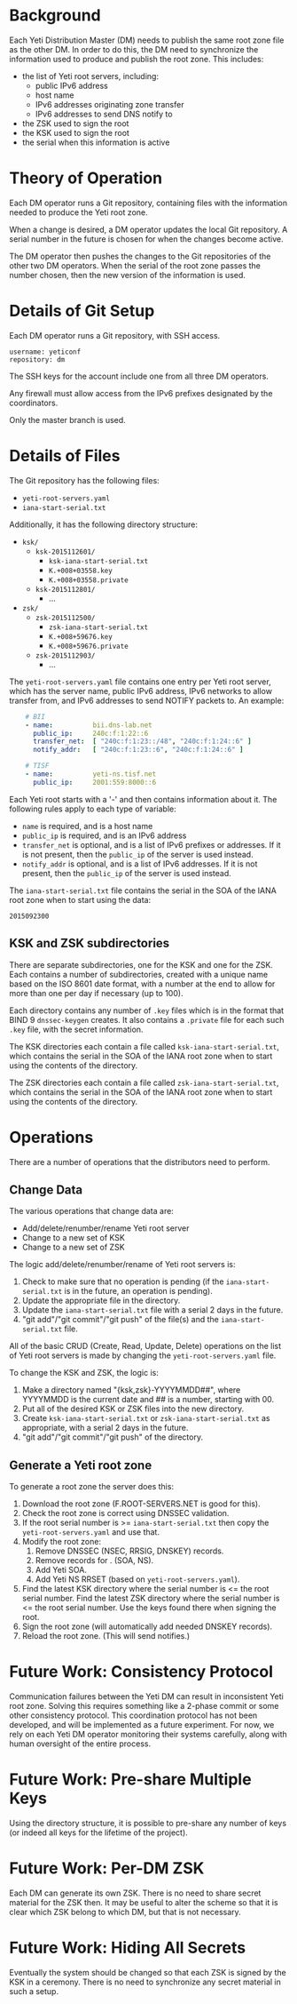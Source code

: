 Background
==========
Each Yeti Distribution Master (DM) needs to publish the same root zone
file as the other DM. In order to do this, the DM need to synchronize
the information used to produce and publish the root zone. This
includes:

* the list of Yeti root servers, including:
    * public IPv6 address
    * host name
    * IPv6 addresses originating zone transfer
    * IPv6 addresses to send DNS notify to
* the ZSK used to sign the root
* the KSK used to sign the root
* the serial when this information is active


Theory of Operation
===================
Each DM operator runs a Git repository, containing files with the
information needed to produce the Yeti root zone.

When a change is desired, a DM operator updates the local Git
repository. A serial number in the future is chosen for when the
changes become active.

The DM operator then pushes the changes to the Git repositories of the
other two DM operators. When the serial of the root zone passes the
number chosen, then the new version of the information is used.


Details of Git Setup
====================
Each DM operator runs a Git repository, with SSH access.

    username: yeticonf
    repository: dm

The SSH keys for the account include one from all three DM operators.

Any firewall must allow access from the IPv6 prefixes designated by
the coordinators.

Only the master branch is used.


Details of Files
================
The Git repository has the following files:

* `yeti-root-servers.yaml`
* `iana-start-serial.txt`

Additionally, it has the following directory structure:

* `ksk/`
  * `ksk-2015112601/`
    * `ksk-iana-start-serial.txt`
    * `K.+008+03558.key`
    * `K.+008+03558.private`
  * `ksk-2015112801/`
    * ...
* `zsk/`
  * `zsk-2015112500/`
    * `zsk-iana-start-serial.txt`
    * `K.+008+59676.key`
    * `K.+008+59676.private`
  * `zsk-2015112903/`
    * ...

The `yeti-root-servers.yaml` file contains one entry per Yeti root
server, which has the server name, public IPv6 address, IPv6 networks
to allow transfer from, and IPv6 addresses to send NOTIFY packets to.
An example:

```yaml
    # BII
    - name:          bii.dns-lab.net
      public_ip:     240c:f:1:22::6
      transfer_net:  [ "240c:f:1:23::/48", "240c:f:1:24::6" ]
      notify_addr:   [ "240c:f:1:23::6", "240c:f:1:24::6" ]

    # TISF
    - name:          yeti-ns.tisf.net
      public_ip:     2001:559:8000::6
```

Each Yeti root starts with a '-' and then contains information about
it. The following rules apply to each type of variable:

* `name` is required, and is a host name
* `public_ip` is required, and is an IPv6 address
* `transfer_net` is optional, and is a list of IPv6 prefixes or
  addresses. If it is not present, then the `public_ip` of the server
  is used instead.
* `notify_addr` is optional, and is a list of IPv6 addresses. If it is
  not present, then the `public_ip` of the server is used instead.

The `iana-start-serial.txt` file contains the serial in the SOA of the
IANA root zone when to start using the data:

    2015092300

## KSK and ZSK subdirectories

There are separate subdirectories, one for the KSK and one for the
ZSK. Each contains a number of subdirectories, created with a unique
name based on the ISO 8601 date format, with a number at the end to
allow for more than one per day if necessary (up to 100).

Each directory contains any number of `.key` files which is in the
format that BIND 9 `dnssec-keygen` creates. It also contains a
`.private` file for each such `.key` file, with the secret
information.

The KSK directories each contain a file called
`ksk-iana-start-serial.txt`, which contains the serial in the SOA of
the IANA root zone when to start using the contents of the directory.

The ZSK directories each contain a file called
`zsk-iana-start-serial.txt`, which contains the serial in the SOA of
the IANA root zone when to start using the contents of the directory.


Operations
==========
There are a number of operations that the distributors need to
perform.

Change Data
-----------
The various operations that change data are:

* Add/delete/renumber/rename Yeti root server
* Change to a new set of KSK
* Change to a new set of ZSK

The logic add/delete/renumber/rename of Yeti root servers is:

1. Check to make sure that no operation is pending (if the
   `iana-start-serial.txt` is in the future, an operation is pending).
2. Update the appropriate file in the directory.
3. Update the `iana-start-serial.txt` file with a serial 2 days in the
   future.
3. "git add"/"git commit"/"git push" of the file(s) and the
   `iana-start-serial.txt` file.

All of the basic CRUD (Create, Read, Update, Delete) operations on the
list of Yeti root servers is made by changing the
`yeti-root-servers.yaml` file.

To change the KSK and ZSK, the logic is:

1. Make a directory named "{ksk,zsk}-YYYYMMDD##", where YYYYMMDD is the
   current date and ## is a number, starting with 00.
2. Put all of the desired KSK or ZSK files into the new directory.
3. Create `ksk-iana-start-serial.txt` or `zsk-iana-start-serial.txt`
   as appropriate, with a serial 2 days in the future.
4. "git add"/"git commit"/"git push" of the directory.

Generate a Yeti root zone
-------------------------
To generate a root zone the server does this:

1. Download the root zone (F.ROOT-SERVERS.NET is good for this).
2. Check the root zone is correct using DNSSEC validation.
3. If the root serial number is >= `iana-start-serial.txt` then copy
   the `yeti-root-servers.yaml` and use that.
4. Modify the root zone:
    1. Remove DNSSEC (NSEC, RRSIG, DNSKEY) records.
    2. Remove records for . (SOA, NS).
    3. Add Yeti SOA.
    4. Add Yeti NS RRSET (based on `yeti-root-servers.yaml`).
5. Find the latest KSK directory where the serial number is <= the
   root serial number. Find the latest ZSK directory where the serial
   number is <= the root serial number. Use the keys found there when
   signing the root.
6. Sign the root zone (will automatically add needed DNSKEY records).
7. Reload the root zone. (This will send notifies.)


Future Work: Consistency Protocol
=================================
Communication failures between the Yeti DM can result in inconsistent
Yeti root zone. Solving this requires something like a 2-phase commit
or some other consistency protocol. This coordination protocol has not
been developed, and will be implemented as a future experiment. For
now, we rely on each Yeti DM operator monitoring their systems
carefully, along with human oversight of the entire process.


Future Work: Pre-share Multiple Keys
====================================
Using the directory structure, it is possible to pre-share any
number of keys (or indeed all keys for the lifetime of the project).
 

Future Work: Per-DM ZSK
=======================
Each DM can generate its own ZSK. There is no need to share secret
material for the ZSK then. It may be useful to alter the scheme so
that it is clear which ZSK belong to which DM, but that is not
necessary.


Future Work: Hiding All Secrets
===============================
Eventually the system should be changed so that each ZSK is signed by
the KSK in a ceremony. There is no need to synchronize any secret
material in such a setup.
